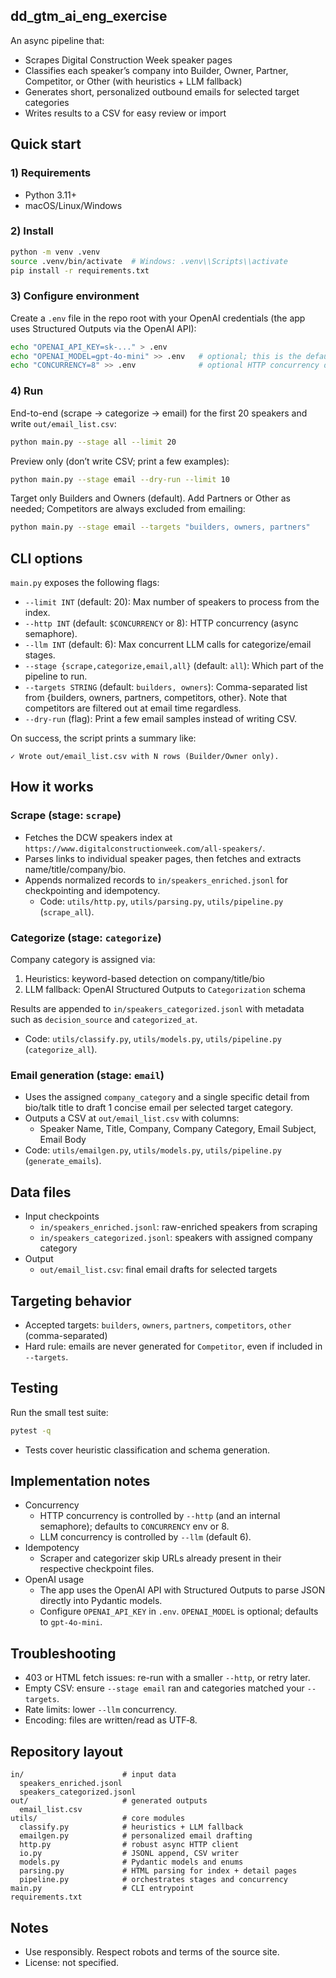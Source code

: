 ## dd_gtm_ai_eng_exercise

An async pipeline that:

- Scrapes Digital Construction Week speaker pages
- Classifies each speaker’s company into Builder, Owner, Partner, Competitor, or Other (with heuristics + LLM fallback)
- Generates short, personalized outbound emails for selected target categories
- Writes results to a CSV for easy review or import

## Quick start

### 1) Requirements

- Python 3.11+
- macOS/Linux/Windows

### 2) Install

```bash
python -m venv .venv
source .venv/bin/activate  # Windows: .venv\\Scripts\\activate
pip install -r requirements.txt
```

### 3) Configure environment

Create a `.env` file in the repo root with your OpenAI credentials (the app uses Structured Outputs via the OpenAI API):

```bash
echo "OPENAI_API_KEY=sk-..." > .env
echo "OPENAI_MODEL=gpt-4o-mini" >> .env   # optional; this is the default
echo "CONCURRENCY=8" >> .env              # optional HTTP concurrency default
```

### 4) Run

End-to-end (scrape → categorize → email) for the first 20 speakers and write `out/email_list.csv`:

```bash
python main.py --stage all --limit 20
```

Preview only (don’t write CSV; print a few examples):

```bash
python main.py --stage email --dry-run --limit 10
```

Target only Builders and Owners (default). Add Partners or Other as needed; Competitors are always excluded from emailing:

```bash
python main.py --stage email --targets "builders, owners, partners"
```

## CLI options

`main.py` exposes the following flags:

- `--limit INT` (default: 20): Max number of speakers to process from the index.
- `--http INT` (default: `$CONCURRENCY` or 8): HTTP concurrency (async semaphore).
- `--llm INT` (default: 6): Max concurrent LLM calls for categorize/email stages.
- `--stage {scrape,categorize,email,all}` (default: `all`): Which part of the pipeline to run.
- `--targets STRING` (default: `builders, owners`): Comma-separated list from {builders, owners, partners, competitors, other}. Note that competitors are filtered out at email time regardless.
- `--dry-run` (flag): Print a few email samples instead of writing CSV.

On success, the script prints a summary like:

```
✓ Wrote out/email_list.csv with N rows (Builder/Owner only).
```

## How it works

### Scrape (stage: `scrape`)

- Fetches the DCW speakers index at `https://www.digitalconstructionweek.com/all-speakers/`.
- Parses links to individual speaker pages, then fetches and extracts name/title/company/bio.
- Appends normalized records to `in/speakers_enriched.jsonl` for checkpointing and idempotency.
  - Code: `utils/http.py`, `utils/parsing.py`, `utils/pipeline.py` (`scrape_all`).

### Categorize (stage: `categorize`)

Company category is assigned via:

1. Heuristics: keyword-based detection on company/title/bio
2. LLM fallback: OpenAI Structured Outputs to `Categorization` schema

Results are appended to `in/speakers_categorized.jsonl` with metadata such as `decision_source` and `categorized_at`.

- Code: `utils/classify.py`, `utils/models.py`, `utils/pipeline.py` (`categorize_all`).

### Email generation (stage: `email`)

- Uses the assigned `company_category` and a single specific detail from bio/talk title to draft 1 concise email per selected target category.
- Outputs a CSV at `out/email_list.csv` with columns:
  - Speaker Name, Title, Company, Company Category, Email Subject, Email Body
- Code: `utils/emailgen.py`, `utils/models.py`, `utils/pipeline.py` (`generate_emails`).

## Data files

- Input checkpoints
  - `in/speakers_enriched.jsonl`: raw-enriched speakers from scraping
  - `in/speakers_categorized.jsonl`: speakers with assigned company category
- Output
  - `out/email_list.csv`: final email drafts for selected targets

## Targeting behavior

- Accepted targets: `builders`, `owners`, `partners`, `competitors`, `other` (comma-separated)
- Hard rule: emails are never generated for `Competitor`, even if included in `--targets`.

## Testing

Run the small test suite:

```bash
pytest -q
```

- Tests cover heuristic classification and schema generation.

## Implementation notes

- Concurrency
  - HTTP concurrency is controlled by `--http` (and an internal semaphore); defaults to `CONCURRENCY` env or 8.
  - LLM concurrency is controlled by `--llm` (default 6).
- Idempotency
  - Scraper and categorizer skip URLs already present in their respective checkpoint files.
- OpenAI usage
  - The app uses the OpenAI API with Structured Outputs to parse JSON directly into Pydantic models.
  - Configure `OPENAI_API_KEY` in `.env`. `OPENAI_MODEL` is optional; defaults to `gpt-4o-mini`.

## Troubleshooting

- 403 or HTML fetch issues: re-run with a smaller `--http`, or retry later.
- Empty CSV: ensure `--stage email` ran and categories matched your `--targets`.
- Rate limits: lower `--llm` concurrency.
- Encoding: files are written/read as UTF‑8.

## Repository layout

```
in/                      # input data
  speakers_enriched.jsonl
  speakers_categorized.jsonl
out/                     # generated outputs
  email_list.csv
utils/                   # core modules
  classify.py            # heuristics + LLM fallback
  emailgen.py            # personalized email drafting
  http.py                # robust async HTTP client
  io.py                  # JSONL append, CSV writer
  models.py              # Pydantic models and enums
  parsing.py             # HTML parsing for index + detail pages
  pipeline.py            # orchestrates stages and concurrency
main.py                  # CLI entrypoint
requirements.txt
```

## Notes

- Use responsibly. Respect robots and terms of the source site.
- License: not specified.
